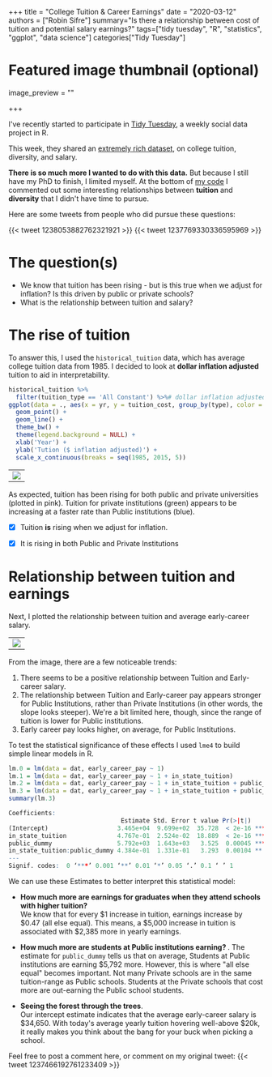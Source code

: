 +++
title = "College Tuition & Career Earnings"
date = "2020-03-12"
authors = ["Robin Sifre"]
summary="Is there a relationship between cost of tuition and potential salary earnings?"
tags=["tidy tuesday", "R", "statistics", "ggplot", "data science"]
categories["Tidy Tuesday"]
# Featured image thumbnail (optional)
image_preview = ""

+++

I've recently started to participate in [Tidy Tuesday](https://thomasmock.netlify.com/post/tidytuesday-a-weekly-social-data-project-in-r/), a weekly social data project in R.  

This week, they shared an [extremely rich dataset](https://github.com/rfordatascience/tidytuesday/tree/master/data/2020/2020-03-10), on college tuition, diversity, and salary.  

<b>There is so much more I wanted to do with this data.</b> But because I still have my PhD to finish, I limited myself. At the bottom of [my code](https://github.com/rrobinn/tidy-tuesday/tree/master/20200310-Tuition-Diversity) I commented out some interesting relationships between <b>tuition</b> and <b>diversity</b> that I didn't have time to pursue.  

Here are some tweets from people who did pursue these questions:

{{< tweet 1238053882762321921 >}}
{{< tweet 1237769330336595969 >}}


# The question(s) 
- We know that tuition has been rising - but is this true when we adjust for inflation? Is this driven by public or private schools?  
- What is the relationship between tuition and salary?

# The rise of tuition
To answer this, I used the `historical_tuition` data, which has average college tuition data from 1985. I decided to look at <b> dollar inflation adjusted</b> tuition to aid in interpretability.  


```r
historical_tuition %>% 
  filter(tuition_type == 'All Constant') %>%# dollar inflation adjusted     
ggplot(data = ., aes(x = yr, y = tuition_cost, group_by(type), color = type) ) + 
  geom_point() +
  geom_line() + 
  theme_bw() + 
  theme(legend.background = NULL) +
  xlab('Year') +
  ylab('Tution ($ inflation adjusted)') + 
  scale_x_continuous(breaks = seq(1985, 2015, 5))
```

<table class="image">
<tr><td><img src="/post-img/tuition_increase.png" alt=" "/></td></tr>
</table>  
As expected, tuition has been rising for both public and private universities (plotted in pink). Tuition for private institutions (green) appears to be increasing at a faster rate than Public institutions (blue).  
  
- [x] Tuition <b>is</b> rising when we adjust for inflation.  

- [x] It is rising in both Public and Private Institutions 
 
# Relationship between tuition and earnings
Next, I plotted the relationship between tuition and average early-career salary. 

<table class="image">
<tr><td><img src="/post-img/tuition-salary.png" alt=" "/></td></tr>
</table>  

From the image, there are a few noticeable trends:  
1. There seems to be a positive relationship between Tuition and Early-career salary. 
2. The relationship between Tuition and Early-career pay appears stronger for Public Institutions, rather than Private Institutions (in other words, the slope looks steeper). We're a bit limited here, though, since the range of tuition is lower for Public institutions. 
3. Early career pay looks higher, on average, for Public Institutions.


To test the statistical significance of these effects I used `lme4` to build simple linear models in R. 

```r
lm.0 = lm(data = dat, early_career_pay ~ 1)
lm.1 = lm(data = dat, early_career_pay ~ 1 + in_state_tuition)
lm.2 = lm(data = dat, early_career_pay ~ 1 + in_state_tuition + public_dummy)
lm.3 = lm(data = dat, early_career_pay ~ 1 + in_state_tuition + public_dummy + public_dummy:in_state_tuition)
summary(lm.3)
```

```r
Coefficients:
                               Estimate Std. Error t value Pr(>|t|)    
(Intercept)                   3.465e+04  9.699e+02  35.728  < 2e-16 ***
in_state_tuition              4.767e-01  2.524e-02  18.889  < 2e-16 ***
public_dummy                  5.792e+03  1.643e+03   3.525  0.00045 ***
in_state_tuition:public_dummy 4.384e-01  1.331e-01   3.293  0.00104 ** 
---
Signif. codes:  0 ‘***’ 0.001 ‘**’ 0.01 ‘*’ 0.05 ‘.’ 0.1 ‘ ’ 1
```
We can use these Estimates to better interpret this statistical model:  
- <b>How much more are earnings for graduates when they attend schools with higher tuition?</b>   
We know that for every $1 increase in tuition, earnings increase by $0.47 (all else equal). This means, a $5,000 increase in tuition is associated with $2,385 more in yearly earnings.  
  
- <b> How much more are students at Public institutions earning? </b>. The estimate for `public_dummy` tells us that on average, Students at Public institutions are earning $5,792 more. However, this is where "all else equal" becomes important.  Not many Private schools are in the same tuition-range as Public schools. Students at the Private schools that cost more are out-earning the Public school students.

- <b> Seeing the forest through the trees</b>.  
Our intercept estimate indicates that the average early-career salary is $34,650. With today's average yearly tuition hovering well-above $20k, it really makes you think about the bang for your buck when picking a school. 

Feel free to post a comment here, or comment on my original tweet:
{{< tweet 1237466192761233409 >}}



